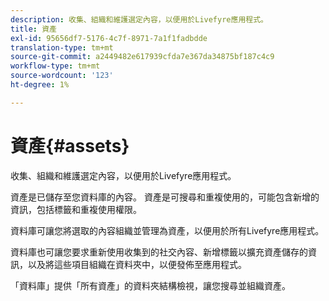 ```yaml
---
description: 收集、組織和維護選定內容，以便用於Livefyre應用程式。
title: 資產
exl-id: 95656df7-5176-4c7f-8971-7a1f1fadbdde
translation-type: tm+mt
source-git-commit: a2449482e617939cfda7e367da34875bf187c4c9
workflow-type: tm+mt
source-wordcount: '123'
ht-degree: 1%

---
```


# 資產{#assets}

收集、組織和維護選定內容，以便用於Livefyre應用程式。

資產是已儲存至您資料庫的內容。 資產是可搜尋和重複使用的，可能包含新增的資訊，包括標籤和重複使用權限。

資料庫可讓您將選取的內容組織並管理為資產，以便用於所有Livefyre應用程式。

資料庫也可讓您要求重新使用收集到的社交內容、新增標籤以擴充資產儲存的資訊，以及將這些項目組織在資料夾中，以便發佈至應用程式。

「資料庫」提供「所有資產」的資料夾結構檢視，讓您搜尋並組織資產。
